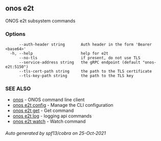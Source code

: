 ## onos e2t

ONOS e2t subsystem commands

### Options

```
      --auth-header string       Auth header in the form 'Bearer <base64>'
  -h, --help                     help for e2t
      --no-tls                   if present, do not use TLS
      --service-address string   the gRPC endpoint (default "onos-e2t:5150")
      --tls-cert-path string     the path to the TLS certificate
      --tls-key-path string      the path to the TLS key
```

### SEE ALSO

* [onos](onos.md)	 - ONOS command line client
* [onos e2t config](onos_e2t_config.md)	 - Manage the CLI configuration
* [onos e2t get](onos_e2t_get.md)	 - Get command
* [onos e2t log](onos_e2t_log.md)	 - logging api commands
* [onos e2t watch](onos_e2t_watch.md)	 - Watch command

###### Auto generated by spf13/cobra on 25-Oct-2021

